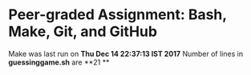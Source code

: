 # Peer-graded Assignment: Bash, Make, Git, and GitHub
Make was last run on **Thu Dec 14 22:37:13 IST 2017**
Number of lines in **guessinggame.sh** are **21 **
